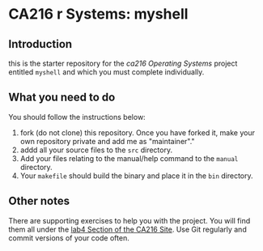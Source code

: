 # CA216 r Systems: myshell

## Introduction

this is the starter repository for the _ca216 Operating Systems_ project entitled `myshell` and which you must complete individually.

## What you need to do


You should follow the instructions below:

1. fork (do not clone) this repository.  Once you have forked it, make your own repository private and add me as "maintainer"."
2. addd all your source files to the `src` directory.
3. Add your files relating to the manual/help command to the `manual` directory.
4. Your `makefile` should build the binary and place it in the `bin` directory.

## Other notes

There are supporting exercises to help you with the project.  You will find them all under the [lab4 Section of the CA216 Site](https://ca216.computing.dcu.ie/labs/ca216).  Use Git regularly and commit versions of your code often.
